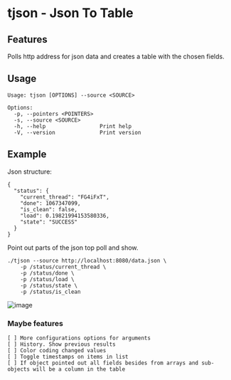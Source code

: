# tjson - Json To Table

## Features
Polls http address for json data and creates a table with the chosen fields. 

## Usage

    Usage: tjson [OPTIONS] --source <SOURCE>
    
    Options:
      -p, --pointers <POINTERS>
      -s, --source <SOURCE>
      -h, --help                 Print help
      -V, --version              Print version

## Example

Json structure: 

    {
      "status": {
        "current_thread": "FG4iFxT",
        "done": 1067347099,
        "is_clean": false,
        "load": 0.19821994153580336,
        "state": "SUCCESS"
      }
    }

Point out parts of the json top poll and show.

    ./tjson --source http://localhost:8080/data.json \
        -p /status/current_thread \
        -p /status/done \
        -p /status/load \
        -p /status/state \
        -p /status/is_clean

![image](https://github.com/cannibalcow/tjson/assets/6787042/74cc78df-796f-4fb4-8702-70222bf4eb4c)


### Maybe features
    [ ] More configurations options for arguments
    [ ] History. Show previous results
    [ ] Color coding changed values
    [ ] Toggle timestamps on items in list
    [ ] If object pointed out all fields besides from arrays and sub-objects will be a column in the table
    

